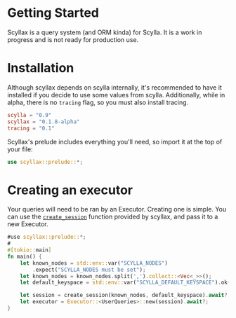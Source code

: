 # Getting Started

Scyllax is a query system (and ORM kinda) for Scylla. It is a work in progress and is not ready for production use.

# Installation
Although scyllax depends on scylla internally, it's recommended to have it installed if you decide to use some values from scylla.
Additionally, while in alpha, there is no `tracing` flag, so you must also install tracing.

```toml
scylla = "0.9"
scyllax = "0.1.8-alpha"
tracing = "0.1"
```

Scyllax's prelude includes everything you'll need, so import it at the top of your file:

```rust
use scyllax::prelude::*;
```

# Creating an executor
Your queries will need to be ran by an Executor. Creating one is simple. You can use the [`create_session`](https://docs.rs/scyllax/0.1.8-alpha/scyllax/executor/fn.create_session.html) function provided by scyllax, and pass it to a new Executor.

```rust
#use scyllax::prelude::*;
#
#[tokio::main]
fn main() {
	let known_nodes = std::env::var("SCYLLA_NODES")
		.expect("SCYLLA_NODES must be set");
    let known_nodes = known_nodes.split(',').collect::<Vec<_>>();
    let default_keyspace = std::env::var("SCYLLA_DEFAULT_KEYSPACE").ok();

    let session = create_session(known_nodes, default_keyspace).await?;
    let executor = Executor::<UserQueries>::new(session).await?;
}
```

